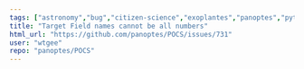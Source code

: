 ```yaml
---
tags: ["astronomy","bug","citizen-science","exoplantes","panoptes","python","telescopes"]
title: "Target Field names cannot be all numbers"
html_url: "https://github.com/panoptes/POCS/issues/731"
user: "wtgee"
repo: "panoptes/POCS"
---
```


